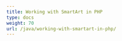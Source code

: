```yaml
---
title: Working with SmartArt in PHP
type: docs
weight: 70
url: /java/working-with-smartart-in-php/
---
```

